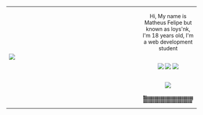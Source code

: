  </br>
    <table>
    <tr>
        <td style="width: 70%;">
            <img src="https://i.pinimg.com/564x/29/e8/a6/29e8a66aea5ce9fbb6ab2b62abb87b85.jpg" style="width:100%; border: none;"/>
        </td>
            <td style="width: 30%; vertical-align: middle;">     
      <div>
        <p align="center">Hi, My name is Matheus Felipe but known as loys'nk, I'm 18 years old, I'm a web development student</p>
    </div>
        </br>
<div align="center">
     <a href="https://discord.com/users/1173244265900556333" target="_blank"><img src="https://img.shields.io/badge/Discord-7289DA?style=for-the-badge&logo=discord&logoColor=white" target="_blank"></a>
    <a href="https://x.com/loysnk" target="_blank"><img src="https://img.shields.io/badge/X-000?style=for-the-badge&logo=x" target="_blank"></a>
      <a href="https://instagram.com/loysnk" target="_blank"><img src="https://img.shields.io/badge/-Instagram-%23E4405F?style=for-the-badge&logo=instagram&logoColor=white" target="_blank"></a>
</div>
</br>
<div>
    <p align="center">
  <a href="https://skillicons.dev">
    <img src="https://skillicons.dev/icons?i=html,css,js,tailwindcss,vscode" />
  </a>
</p>
</div>
<div>
   <a href=#><img src="contributions.svg"></a>
</div>
        </td> 
